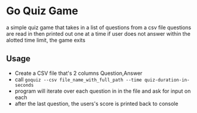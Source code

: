 # Go Quiz Game

a simple quiz game that takes in a list of questions from a csv file
questions are read in then printed out one at a time
if user does not answer within the alotted time limit, the game exits

## Usage

* Create a CSV file that's 2 columns Question,Answer
* call `goquiz --csv file_name_with_full_path --time quiz-duration-in-seconds`
* program will iterate over each question in in the file and ask for input on each
* after the last question, the users's score is printed back to console
